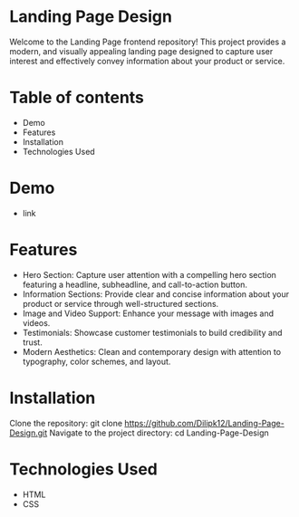 # Landing Page Design

Welcome to the Landing Page frontend repository! This project provides a modern, and visually appealing landing page designed to capture user interest and effectively convey information about your product or service.

# Table of contents
  - Demo
  - Features
  - Installation
  - Technologies Used

# Demo
- link

# Features
- Hero Section: Capture user attention with a compelling hero section featuring a headline, subheadline, and call-to-action button.
- Information Sections: Provide clear and concise information about your product or service through well-structured sections.
- Image and Video Support: Enhance your message with images and videos.
- Testimonials: Showcase customer testimonials to build credibility and trust.
- Modern Aesthetics: Clean and contemporary design with attention to typography, color schemes, and layout.


# Installation
Clone the repository: git clone https://github.com/Dilipk12/Landing-Page-Design.git
Navigate to the project directory: cd Landing-Page-Design

# Technologies Used
  - HTML
  - CSS
